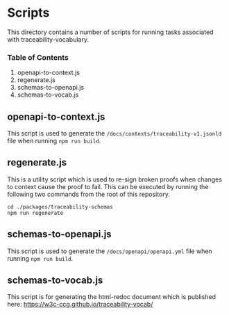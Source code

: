 # Scripts

This directory contains a number of scripts for running tasks associated with
traceability-vocabulary.

### Table of Contents

1. openapi-to-context.js
2. regenerate.js
3. schemas-to-openapi.js
4. schemas-to-vocab.js

## openapi-to-context.js

This script is used to generate the `/docs/contexts/traceability-v1.jsonld` file when running `npm run build`.

## regenerate.js

This is a utility script which is used to re-sign broken proofs when changes to context cause the proof to
fail. This can be executed by running the following two commands from the root of this repository.

```
cd ./packages/traceability-schemas
npm run regenerate
```

## schemas-to-openapi.js

This script is used to generate the `/docs/openapi/openapi.yml` file when running `npm run build`.

## schemas-to-vocab.js

This script is for generating the html-redoc document which is published here: https://w3c-ccg.github.io/traceability-vocab/
